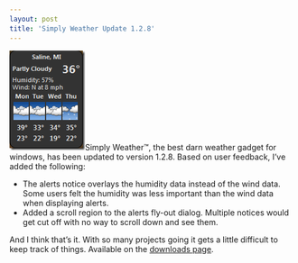 ```yaml
---
layout: post
title: 'Simply Weather Update 1.2.8'
---
```

![image](/cdn/images/blog/SimplyWeatherUpdate_104AE/image.png)Simply Weather™, the best darn weather gadget for windows, has been updated to version 1.2.8. Based on user feedback, I’ve added the following:

  * The alerts notice overlays the humidity data instead of the wind data. Some users felt the humidity was less important than the wind data when displaying alerts. 
  * Added a scroll region to the alerts fly-out dialog. Multiple notices would get cut off with no way to scroll down and see them. 

And I think that’s it. With so many projects going it gets a little difficult to keep track of things. Available on the [downloads page](/downloads). 
